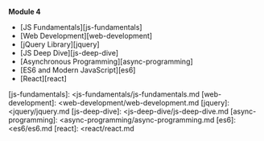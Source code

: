 **Module 4**

* [JS Fundamentals][js-fundamentals]
* [Web Development][web-development]
* [jQuery Library][jquery]
* [JS Deep Dive][js-deep-dive]
* [Asynchronous Programming][async-programming]
* [ES6 and Modern JavaScript][es6]
* [React][react]



[js-fundamentals]: <js-fundamentals/js-fundamentals.md
[web-development]: <web-development/web-development.md
[jquery]: <jquery/jquery.md
[js-deep-dive]: <js-deep-dive/js-deep-dive.md
[async-programming]: <async-programming/async-programming.md
[es6]: <es6/es6.md
[react]: <react/react.md

